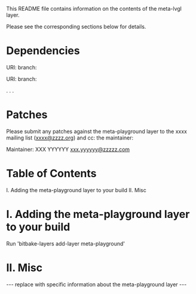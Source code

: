 This README file contains information on the contents of the meta-lvgl layer.

Please see the corresponding sections below for details.

Dependencies
============

  URI: <first dependency>
  branch: <branch name>

  URI: <second dependency>
  branch: <branch name>

  .
  .
  .

Patches
=======

Please submit any patches against the meta-playground layer to the xxxx mailing list (xxxx@zzzz.org)
and cc: the maintainer:

Maintainer: XXX YYYYYY <xxx.yyyyyy@zzzzz.com>

Table of Contents
=================

  I. Adding the meta-playground layer to your build
 II. Misc


I. Adding the meta-playground layer to your build
=================================================

Run 'bitbake-layers add-layer meta-playground'

II. Misc
========

--- replace with specific information about the meta-playground layer ---
